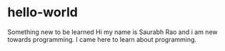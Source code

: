 # hello-world
Something new to be learned 
Hi my name is Saurabh Rao and i am new towards programming.
I came here to learn about programming.
